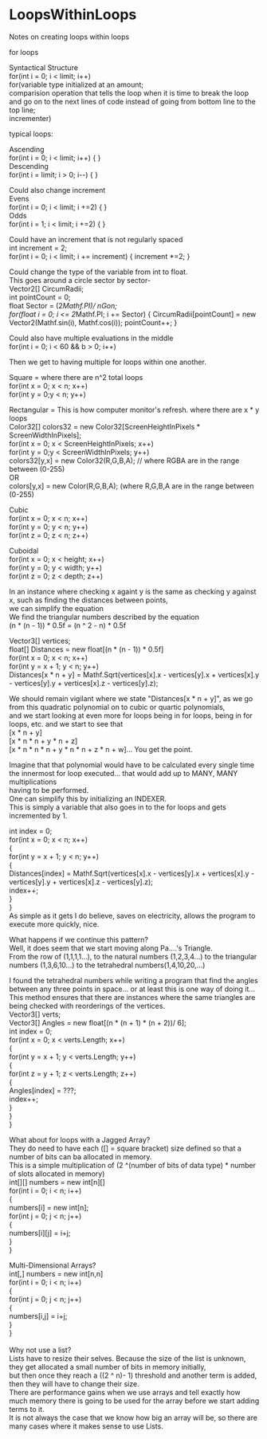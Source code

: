 # LoopsWithinLoops
Notes on creating loops within loops<br>

for loops<br>

Syntactical Structure<br>
for(int i = 0; i < limit; i++)<br>
for(variable type initialized at an amount; <br>
    comparision operation that tells the loop when it is time to break the loop and go on to the next lines of code instead of going from bottom line to the top line;<br>
    incrementer)<br>

typical loops:<br>

Ascending<br>
for(int i = 0; i < limit; i++) { }<br>
Descending<br>
for(int i = limit; i > 0; i--) { }<br>

Could also change increment<br>
Evens<br>
for(int i = 0; i < limit; i +=2) { }<br>
Odds<br>
for(int i = 1; i < limit; i +=2) { }<br>

Could have an increment that is not regularly spaced<br>
int increment = 2;<br>
for(int i = 0; i < limit; i += increment) { increment *=2; }<br>

Could change the type of the variable from int to float.<br>
This goes around a circle sector by sector-<br>
Vector2[] CircumRadii;<br>
int pointCount = 0;<br>
float Sector = (2*Mathf.PI)/ nGon;<br>
for(float i = 0; i <= 2*Mathf.PI; i += Sector) { CircumRadii[pointCount] = new Vector2(Mathf.sin(i), Mathf.cos(i)); pointCount++; }<br>

Could also have multiple evaluations in the middle<br>
for(int i = 0; i < 60 && b > 0; i++)<br>

Then we get to having multiple for loops within one another.<br>

Square = where there are n^2 total loops<br>
for(int x = 0; x < n; x++)<br>
  for(int y = 0;y < n; y++)<br>

Rectangular = This is how computer monitor's refresh. where there are x * y loops<br>
Color32[] colors32 = new Color32[ScreenHeightInPixels * ScreenWidthInPixels];<br>
for(int x = 0; x < ScreenHeightInPixels; x++)<br>
  for(int y = 0;y < ScreenWidthInPixels; y++)<br>
    colors32[y,x] = new Color32(R,G,B,A);  // where RGBA are in the range between (0-255)<br>
    OR<br>
    colors[y,x] = new Color(R,G,B,A); (where R,G,B,A are in the range between (0-255)<br>
    
Cubic<br>
for(int x = 0; x < n; x++)<br>
  for(int y = 0; y < n; y++)<br>
    for(int z = 0; z < n; z++)<br>
    
Cuboidal<br>
for(int x = 0; x < height; x++)<br>
  for(int y = 0; y < width; y++)<br>
    for(int z = 0; z < depth; z++)<br>

In an instance where checking x againt y is the same as checking y against x, such as finding the distances between points,<br>
we can simplify the equation<br>
We find the triangular numbers described by the equation<br>
(n * (n - 1)) * 0.5f = (n ^ 2 - n) * 0.5f<br>


Vector3[] vertices;<br>
float[] Distances = new float[(n * (n - 1)) * 0.5f]<br>
for(int x = 0; x < n; x++)<br>
  for(int y = x + 1; y < n; y++)<br>
      Distances[x * n + y] = Mathf.Sqrt(vertices[x].x - vertices[y].x + vertices[x].y - vertices[y].y + vertices[x].z - vertices[y].z);<br>
  
 We should remain vigilant where we state "Distances[x * n + y]", as we go from this quadratic polynomial on to cubic or quartic polynomials,<br>
 and we start looking at even more for loops being in for loops, being in for loops, etc. and we start to see that <br>
 [x * n + y]<br>
 [x * n * n  + y * n + z]<br>
 [x * n * n * n + y * n * n + z * n + w]... You get the point.<br>
 
 Imagine that that polynomial would have to be calculated every single time the innermost for loop executed... that would add up to MANY, MANY multiplications<br>
 having to be performed.<br>
 One can simplify this by initializing an INDEXER.<br>
 This is simply a variable that also goes in to the for loops and gets incremented by 1.<br>
 
 int index = 0;<br>
 for(int x = 0; x < n; x++)<br>
 {<br>
  for(int y = x + 1; y < n; y++)<br>
  {<br>
      Distances[index] = Mathf.Sqrt(vertices[x].x - vertices[y].x + vertices[x].y - vertices[y].y + vertices[x].z - vertices[y].z);<br>
      index++;<br>
  }<br>
} <br>
As simple as it gets I do believe, saves on electricity, allows the program to execute more quickly, nice.<br>
  
What happens if we continue this pattern?<br>
Well, it does seem that we start moving along Pa....'s Triangle.<br>
From the row of (1,1,1,1...), to the natural numbers (1,2,3,4...) to the triangular numbers (1,3,6,10...) to the tetrahedral numbers(1,4,10,20,...)<br>

I found the tetrahedral numbers while writing a program that find the angles between any three points in space... or at least this is one way of doing it...<br>
This method ensures that there are instances where the same triangles are being checked with reorderings of the vertices.<br>
Vector3[] verts;<br>
Vector3[] Angles = new float[(n * (n + 1) * (n + 2))/ 6];<br>
int index = 0;<br>
for(int x = 0; x < verts.Length; x++)<br>
{<br>
  for(int y = x + 1; y < verts.Length; y++)<br>
  {<br>
    for(int z = y + 1; z < verts.Length; z++)<br>
    {<br>
      Angles[index] = ???;<br>
      index++;<br>
    }<br>
  }<br>
}<br>


What about for loops with a Jagged Array?<br>
They do need to have each ([]  = square bracket) size defined so that a number of bits can ba allocated in memory.<br>
This is a simple multiplication of (2 ^(number of bits of data type) * number of slots allocated in memory)<br>
int[][] numbers = new int[n][]<br>
for(int i = 0; i < n; i++)<br>
{<br>
  numbers[i] = new int[n];<br>
  for(int j = 0; j < n; j++)<br>
  {<br>
    numbers[i][j] = i+j;<br>
  }<br>
}<br>

Multi-Dimensional Arrays?<br>
int[,] numbers = new int[n,n]<br>
for(int i = 0; i < n; i++)<br>
{<br>
  for(int j = 0; j < n; j++)<br>
  {<br>
    numbers[i,j] = i+j;<br>
  }<br>
}<br>
<br>
Why not use a list?<br>
Lists have to resize their selves. Because the size of the list is unknown, they get allocated a small number of bits in memory initially, <br>
but then once they reach a ((2 ^ n)- 1) threshold and another term is added, then they will have to change their size. <br>
There are performance gains when we use arrays and tell exactly how much memory there is going to be used for the array before we start adding terms to it.<br>
It is not always the case that we know how big an array will be, so there are many cases where it makes sense to use Lists.<br>
